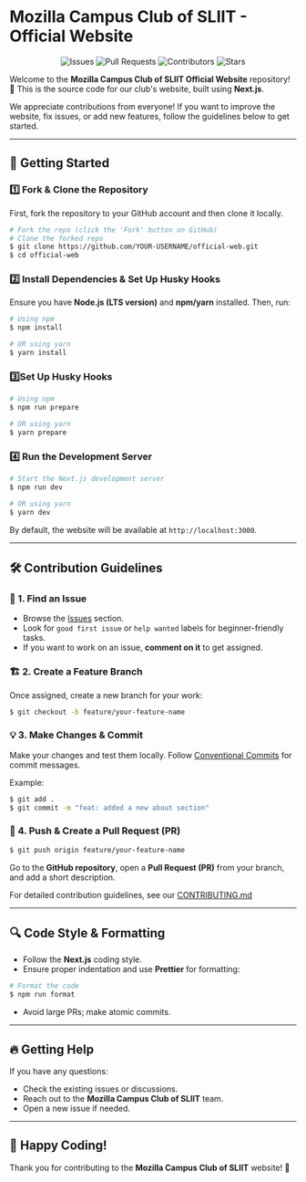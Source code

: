 # Mozilla Campus Club of SLIIT - Official Website

<div align="center">

![Issues](https://img.shields.io/github/issues/Mozilla-Campus-Club-of-SLIIT/official-web?style=for-the-badge&logo=github&logoColor=white&color=red)
![Pull Requests](https://img.shields.io/github/issues-pr/Mozilla-Campus-Club-of-SLIIT/official-web?style=for-the-badge&logo=github&logoColor=white&color=blue)
![Contributors](https://img.shields.io/github/contributors/Mozilla-Campus-Club-of-SLIIT/official-web?style=for-the-badge&logo=github&logoColor=white&color=green)
![Stars](https://img.shields.io/github/stars/Mozilla-Campus-Club-of-SLIIT/official-web?style=for-the-badge&logo=github&logoColor=white&color=yellow)

</div>

Welcome to the **Mozilla Campus Club of SLIIT Official Website** repository! 🚀 This is the source code for our club's website, built using **Next.js**.

We appreciate contributions from everyone! If you want to improve the website, fix issues, or add new features, follow the guidelines below to get started.

---

## 🚀 Getting Started

### 1️⃣ Fork & Clone the Repository

First, fork the repository to your GitHub account and then clone it locally.

```sh
# Fork the repo (click the 'Fork' button on GitHub)
# Clone the forked repo
$ git clone https://github.com/YOUR-USERNAME/official-web.git
$ cd official-web
```

### 2️⃣ Install Dependencies & Set Up Husky Hooks

Ensure you have **Node.js (LTS version)** and **npm/yarn** installed. Then, run:

```sh
# Using npm
$ npm install

# OR using yarn
$ yarn install
```

### 3️⃣Set Up Husky Hooks

```sh
# Using npm
$ npm run prepare

# OR using yarn
$ yarn prepare
```

### 4️⃣ Run the Development Server

```sh
# Start the Next.js development server
$ npm run dev

# OR using yarn
$ yarn dev
```

By default, the website will be available at `http://localhost:3000`.

---

## 🛠 Contribution Guidelines

### 🔖 1. Find an Issue

- Browse the [Issues](https://github.com/Mozilla-Campus-Club-of-SLIIT/official-web/issues) section.
- Look for `good first issue` or `help wanted` labels for beginner-friendly tasks.
- If you want to work on an issue, **comment on it** to get assigned.

### 🏗 2. Create a Feature Branch

Once assigned, create a new branch for your work:

```sh
$ git checkout -b feature/your-feature-name
```

### 💡 3. Make Changes & Commit

Make your changes and test them locally. Follow [Conventional Commits](https://www.conventionalcommits.org/) for commit messages.

Example:

```sh
$ git add .
$ git commit -m "feat: added a new about section"
```

### 📌 4. Push & Create a Pull Request (PR)

```sh
$ git push origin feature/your-feature-name
```

Go to the **GitHub repository**, open a **Pull Request (PR)** from your branch, and add a short description.

For detailed contribution guidelines, see our [CONTRIBUTING.md](https://github.com/Mozilla-Campus-Club-of-SLIIT/official-web/blob/main/CONTRIBUTING.md)

---

## 🔍 Code Style & Formatting

- Follow the **Next.js** coding style.
- Ensure proper indentation and use **Prettier** for formatting:

```sh
# Format the code
$ npm run format
```

- Avoid large PRs; make atomic commits.

---

## 🔥 Getting Help

If you have any questions:

- Check the existing issues or discussions.
- Reach out to the **Mozilla Campus Club of SLIIT** team.
- Open a new issue if needed.

---

## 🎉 Happy Coding!

Thank you for contributing to the **Mozilla Campus Club of SLIIT** website! 🙌

